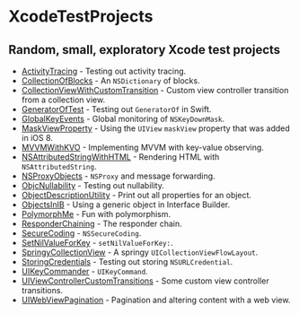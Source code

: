 # XcodeTestProjects

## Random, small, exploratory Xcode test projects

- [ActivityTracing](ActivityTracing) - Testing out activity tracing.
- [CollectionOfBlocks](CollectionOfBlocks) - An `NSDictionary` of blocks.
- [CollectionViewWithCustomTransition](CollectionViewWithCustomTransition) - Custom view controller transition from a collection view.
- [GeneratorOfTest](GeneratorOfTest) - Testing out `GeneratorOf` in Swift.
- [GlobalKeyEvents](GlobalKeyEvents) - Global monitoring of `NSKeyDownMask`.
- [MaskViewProperty](MaskViewProperty) - Using the `UIView` `maskView` property that was added in iOS 8.
- [MVVMWithKVO](MVVMWithKVO) - Implementing MVVM with key-value observing.
- [NSAttributedStringWithHTML](NSAttributedStringWithHTML) - Rendering HTML with `NSAttributedString`.
- [NSProxyObjects](NSProxyObjects) - `NSProxy` and message forwarding.
- [ObjcNullability](ObjcNullability) - Testing out nullability.
- [ObjectDescriptionUtility](ObjectDescriptionUtility) - Print out all properties for an object.
- [ObjectsInIB](ObjectsInIB) - Using a generic object in Interface Builder.
- [PolymorphMe](PolymorphMe) - Fun with polymorphism.
- [ResponderChaining](ResponderChaining) - The responder chain.
- [SecureCoding](SecureCoding) - `NSSecureCoding`.
- [SetNilValueForKey](SetNilValueForKey) - `setNilValueForKey:`.
- [SpringyCollectionView](SpringyCollectionView) - A springy `UICollectionViewFlowLayout`.
- [StoringCredentials](StoringCredentials) - Testing out storing `NSURLCredential`.
- [UIKeyCommander](UIKeyCommander) - `UIKeyCommand`.
- [UIViewControllerCustomTransitions](UIViewControllerCustomTransitions) - Some custom view controller transitions.
- [UIWebViewPagination](UIWebViewPagination) - Pagination and altering content with a web view.
